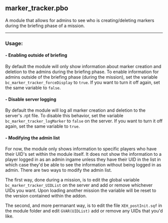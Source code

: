 ## marker_tracker.pbo
A module that allows for admins to see who is creating/deleting markers during the briefing phase of a mission.

****

### Usage:

#### - Enabling outside of briefing
By default the module will only show information about marker creation and deletion to the admins during the briefing phase. To enable information for admins outside of the briefing phase (during the mission), set the variable `bc_marker_tracker_forceDisplay` to `true`. If you want to turn it off again, set the same variable to `false`.

#### - Disable server logging
By default the module will log all marker creation and deletion to the server's .rpt file. To disable this behavior, set the variable `bc_marker_tracker_logMarker` to `false` on the server. If you want to turn it off again, set the same variable to `true`.

#### - Modifying the admin list
For now, the module only shows information to specific players who have their UID's set within the module itself. It does not show the information to a player logged in as an admin ingame unless they have their UID in the list in which case they'd be able to see the information without being logged in as admin. There are two ways to modify the admin list. 

The first way, done during a mission, is to edit the global variable `bc_marker_tracker_UIDList` on the server and add or remove whichever UIDs you want. Upon loading another mission the variable will be reset to the version contained within the addon.

The second, and more permanant way, is to edit the file `XEH_postInit.sqf` in the module folder and edit `GVAR(UIDList)` add or remove any UIDs that you'd like.
